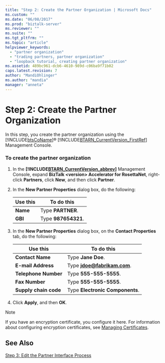 ```yaml
---
title: "Step 2: Create the Partner Organization | Microsoft Docs"
ms.custom: ""
ms.date: "06/08/2017"
ms.prod: "biztalk-server"
ms.reviewer: ""
ms.suite: ""
ms.tgt_pltfrm: ""
ms.topic: "article"
helpviewer_keywords: 
  - "partner organization"
  - "trading partners, partner organization"
  - "loopback tutorial, creating partner organization"
ms.assetid: 489bc961-dcb6-4610-989d-c06ba9f71b02
caps.latest.revision: 7
author: "MandiOhlinger"
ms.author: "mandia"
manager: "anneta"
---
```

# Step 2: Create the Partner Organization
In this step, you create the partner organization using the [!INCLUDE[btsCoName](../../includes/btsconame-md.md)]® [!INCLUDE[BTARN_CurrentVersion_FirstRef](../../includes/btarn-currentversion-firstref-md.md)] Management Console.  
  
### To create the partner organization  
  
1.  In the  **[!INCLUDE[BTARN_CurrentVersion_abbrev](../../includes/btarn-currentversion-abbrev-md.md)]** Management Console, expand **BizTalk \<version\> Accelerator for RosettaNet**, right-click **Partners**, click **New**, and then click **Partner**.  
  
2.  In the **New Partner Properties** dialog box, do the following:  
  
    |Use this|To do this|  
    |--------------|----------------|  
    |**Name**|Type **PARTNER**.|  
    |**GBI**|Type **987654321**.|  
  
3.  In the **New Partner Properties** dialog box, on the **Contact Properties** tab, do the following:  
  
    |Use this|To do this|  
    |--------------|----------------|  
    |**Contact Name**|Type **Jane Doe**.|  
    |**E-mail Address**|Type **jdoe@fabrikam.com**.|  
    |**Telephone Number**|Type **555-555-5555**.|  
    |**Fax Number**|Type **555-555-5555**.|  
    |**Supply chain code**|Type **Electronic Components**.|  
  
4.  Click **Apply**, and then **OK**.  
  
> [!NOTE]
>  If you have an encryption certificate, you configure it here. For information about configuring encryption certificates, see [Managing Certificates](../../adapters-and-accelerators/accelerator-rosettanet/managing-certificates1.md).  
  
## See Also  
 [Step 3: Edit the Partner Interface Process](../../adapters-and-accelerators/accelerator-rosettanet/step-3-edit-the-partner-interface-process.md)